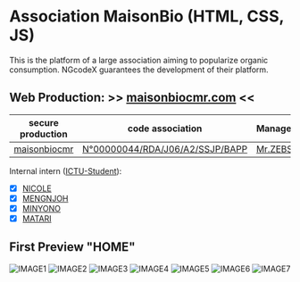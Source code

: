 # Association MaisonBio (HTML, CSS, JS)
This is the platform of a large association aiming to popularize organic consumption. NGcodeX guarantees the development of their platform.

## Web Production: >> [maisonbiocmr.com](https://maisonbiocmr.com) <<

| secure production | code association | Manager | President SUG |
|-|-|-|-|
| [maisonbiocmr](https://maisonbiocmr.com) | [N°00000044/RDA/J06/A2/SSJP/BAPP](https://maisonbiocmr.com) | [Mr.ZEBS](https://github.com/codeurzebs) | [Mr.Johnson](#)

Internal intern ([ICTU-Student](https://github.com/ictustudentunion)):
- [X] [NICOLE](#)
- [X] [MENGNJOH](#)
- [X] [MINYONO](#)
- [X] [MATARI](#)
 
## First Preview "HOME"
![IMAGE1](https://github.com/NGcodeX/maisonbio-association/blob/master-production/images/1.PNG?raw=true)
![IMAGE2](https://github.com/NGcodeX/maisonbio-association/blob/master-production/images/2.PNG?raw=true)
![IMAGE3](https://github.com/NGcodeX/maisonbio-association/blob/master-production/images/3.PNG?raw=true)
![IMAGE4](https://github.com/NGcodeX/maisonbio-association/blob/master-production/images/4.PNG?raw=true)
![IMAGE5](https://github.com/NGcodeX/maisonbio-association/blob/master-production/images/5.PNG?raw=true)
![IMAGE6](https://github.com/NGcodeX/maisonbio-association/blob/master-production/images/6.PNG?raw=true)
![IMAGE7](https://github.com/NGcodeX/maisonbio-association/blob/master-production/images/7.PNG?raw=true)
